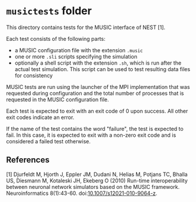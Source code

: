 # `musictests` folder

This directory contains tests for the MUSIC interface of NEST [1].

Each test consists of the following parts:

* a MUSIC configuration file with the extension `.music`
* one or more `.sli` scripts specifying the simulation
* optionally a shell script with the extension `.sh`, which is run
  after the actual test simulation. This script can be used to test
  resulting data files for consistency

MUSIC tests are run using the launcher of the MPI implementation that
was requested during configuration and the total number of processes
that is requested in the MUSIC configuration file.

Each test is expected to exit with an exit code of 0 upon success. All
other exit codes indicate an error.

If the name of the test contains the word "failure", the test is
expected to fail. In this case, it is expected to exit with a non-zero
exit code and is considered a failed test otherwise.


## References
[1] Djurfeldt M, Hjorth J, Eppler JM, Dudani N, Helias M, Potjans TC,
Bhalla US, Diesmann M, Kotaleski JH, Ekeberg O (2010) Run-time
interoperability between neuronal network simulators based on the
MUSIC framework. Neuroinformatics 8(1):43-60.
doi:[10.1007/s12021-010-9064-z](https://doi.org/10.1007/s12021-010-9064-z).

